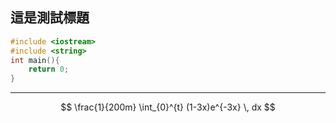 ## 這是測試標題
```cpp
#include <iostream>
#include <string>
int main(){
	return 0;
}
```

---
$$
\frac{1}{200m} \int_{0}^{t} (1-3x)e^{-3x} \, dx
$$